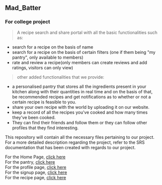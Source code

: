 ## Mad_Batter
### For college project
>A recipe search and share portal with all the basic functionalities such as:
- search for a recipe on the basis of name
- search for a recipe on the basis of certain filters (one if them being "my pantry", only available to members)
- rate and review a recipe(only members can create reviews and add ratings, visitors can only view)

>other added functionalities that we provide:
- a personalised pantry that stores all the ingredients present in your kitchen along with their quantities in real time and on the basis of that, be recommended recipes and get notifications as to whether or not a certain recipe is feasible to you.
- share your own recipe with the world by uploading it on our website.
- keep a record of all the recipes you've cooked and how many times they've been cooked.
- They can find their friends and follow them or they can follow other profiles that they find interesting.

This repository will contain all the necessary files pertaining to our project.</br>
For a more detailed description regarding the project, refer to the SRS documentation that has been created with regards to our project. 

For the Home Page, [click here](https://diggy-19.github.io/Mad_Batter/home_page)</br>
For the pantry, [click here](https://diggy-19.github.io/Mad_Batter/pantry)</br>
For the profile page, [click here](https://diggy-19.github.io/Mad_Batter/profile)</br>
For the signup page, [click here](https://diggy-19.github.io/Mad_Batter/signup)</br>
For the recipe page, [click here](https://diggy-19.github.io/Mad_Batter/RecipePage)</br>


